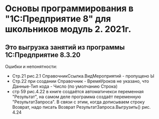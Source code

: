# Основы программирования в "1С:Предприятие 8" для школьников модуль 2. 2021г.
## Это выгрузка занятий из программы 1С:Предприятие 8.3.20

Ошибки и непонятности:

 - Стр.21 рис.2.1 СправочникСсылка.ВидМероприятий - пропущено Ы 
 - Стр.22 при создании Справочник - ВремяУроков не указано, что Данные-Тип кода - Число (по умолчанию Строка) 
 - стр 59 рис.4.22 в книге создаётся автоматичекси переменная "Результат", на самом деле программа создаёт
   переменную "РезультатЗапроса". В связи с этим, когда дописываем строку Возврат, надо писать Возврат РезультатЗапроса.Выгрузить()  рис. 4.24